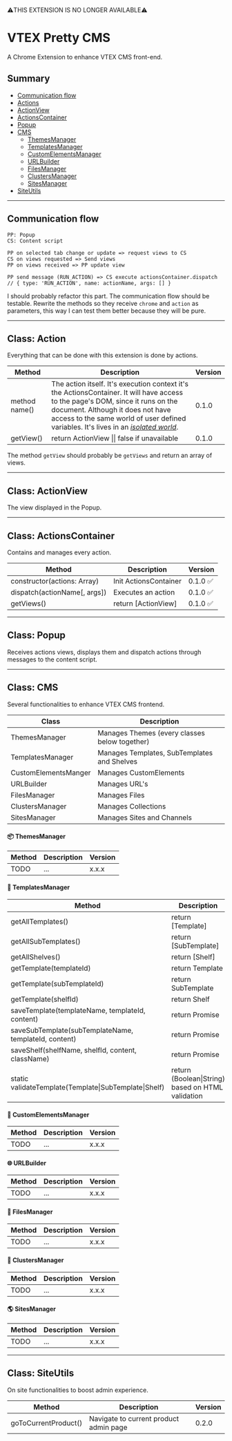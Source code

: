 :warning:THIS EXTENSION IS NO LONGER AVAILABLE:warning:

# VTEX Pretty CMS

A Chrome Extension to enhance VTEX CMS front-end.

## Summary

* [Communication flow](#communication-flow)
* [Actions](#class-action)
* [ActionView](#class-actionview)
* [ActionsContainer](#class-actioncontainer)
* [Popup](#class-popup)
* [CMS](#class-cms)
  * [ThemesManager](#package-themesmanager)
  * [TemplatesManager](#pencil-templatesmanager)
  * [CustomElementsManager](#nutandbolt-customelementsmanager)
  * [URLBuilder](#globewithmeridians-urlbuilder)
  * [FilesManager](#filefolder-filesmanager)
  * [ClustersManager](#grapes-clustersmanager)
  * [SitesManager](#earthamericas-sitesmanager)
* [SiteUtils](#class-siteutils)

-------------------
## Communication flow

```
PP: Popup
CS: Content script

PP on selected tab change or update => request views to CS
CS on views requested => Send views
PP on views received => PP update view

PP send message (RUN_ACTION) => CS execute actionsContainer.dispatch
// { type: 'RUN_ACTION', name: actionName, args: [] }
```

I should probably refactor this part. The communication flow should be testable.
Rewrite the methods so they receive `chrome` and `action` as parameters, this way I can test them better because they will be pure.

-------------------
## Class: Action

Everything that can be done with this extension is done by actions.

Method | Description | Version
-------|-------------|--------
method name() | The action itself. It's execution context it's the ActionsContainer. It will have access to the page's DOM, since it runs on the document. Although it does not have access to the same world of user defined variables. It's lives in an <a href="https://developer.chrome.com/extensions/content_scripts#execution-environment" target="_blank">_isolated world_</a>. | 0.1.0
getView() | return ActionView \|\| false if unavailable | 0.1.0

The method `getView` should probably be `getViews` and return an array of views.


------------------------
## Class: ActionView

The view displayed in the Popup.

------------------------
## Class: ActionsContainer

Contains and manages every action.


Method | Description | Version
-------|-------------|--------
constructor(actions: Array) | Init ActionsContainer | 0.1.0 :white_check_mark:
dispatch(actionName[, args]) | Executes an action | 0.1.0 :white_check_mark:
getViews() | return [ActionView] | 0.1.0 :white_check_mark:


-------------------

## Class: Popup
Receives actions views, displays them and dispatch actions through messages to the content script.

-------------------

## Class: CMS
Several functionalities to enhance VTEX CMS frontend.

Class | Description
------|------------
ThemesManager | Manages Themes (every classes below together)
TemplatesManager | Manages Templates, SubTemplates and Shelves
CustomElementsManger | Manages CustomElements
URLBuilder | Manages URL's
FilesManager | Manages Files
ClustersManager | Manages Collections
SitesManager | Manages Sites and Channels

#### :package: ThemesManager
Method | Description | Version
-------|-------------|----------
TODO | ... | x.x.x

#### :pencil: TemplatesManager
Method | Description | Version
-------|-------------|--------------------
getAllTemplates() | return [Template] | 0.1.0
getAllSubTemplates() | return [SubTemplate] | 0.1.0
getAllShelves() | return [Shelf] | 0.1.0
getTemplate(templateId) | return Template | 0.1.0
getTemplate(subTemplateId) | return SubTemplate | 0.1.0
getTemplate(shelfId) | return Shelf | 0.1.0
saveTemplate(templateName, templateId, content) | return Promise | 0.1.0
saveSubTemplate(subTemplateName, templateId, content) | return Promise | 0.1.0
saveShelf(shelfName, shelfId, content, className) | return Promise | 0.1.0
static validateTemplate(Template\|SubTemplate\|Shelf) | return (Boolean\|String) based on HTML validation | 0.2.0

#### :nut_and_bolt: CustomElementsManager
Method | Description | Version
-------|-------------|--------
TODO | ... | x.x.x

#### :globe_with_meridians: URLBuilder
Method | Description | Version
-------|-------------|--------
TODO | ... | x.x.x

#### :file_folder: FilesManager
Method | Description | Version
-------|-------------|--------
TODO | ... | x.x.x

#### :grapes: ClustersManager
Method | Description | Version
-------|-------------|--------
TODO | ... | x.x.x

#### :earth_americas: SitesManager
Method | Description | Version
-------|-------------|--------
TODO | ... | x.x.x

---------------------
## Class: SiteUtils
On site functionalities to boost admin experience.

Method | Description | Version
-------|-------------|--------
goToCurrentProduct() | Navigate to current product admin page | 0.2.0
